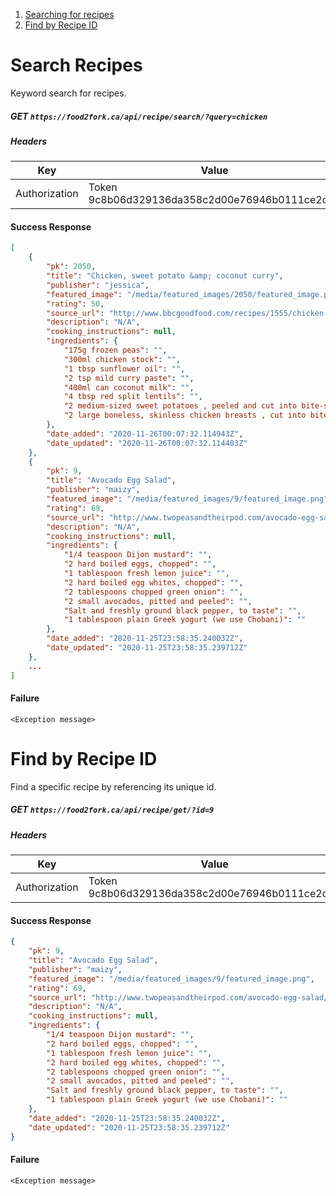 1. [Searching for recipes](#Search-Recipes)
1. [Find by Recipe ID](#Find-by-Recipe-ID)


# Search Recipes
Keyword search for recipes.

##### GET `https://food2fork.ca/api/recipe/search/?query=chicken`

##### Headers
| Key | Value |
|-----|-------|
| Authorization | Token 9c8b06d329136da358c2d00e76946b0111ce2c48|

#### Success Response
```json
[
    {
        "pk": 2050,
        "title": "Chicken, sweet potato &amp; coconut curry",
        "publisher": "jessica",
        "featured_image": "/media/featured_images/2050/featured_image.png",
        "rating": 50,
        "source_url": "http://www.bbcgoodfood.com/recipes/1555/chicken-sweet-potato-and-coconut-curry",
        "description": "N/A",
        "cooking_instructions": null,
        "ingredients": {
            "175g frozen peas": "",
            "300ml chicken stock": "",
            "1 tbsp sunflower oil": "",
            "2 tsp mild curry paste": "",
            "400ml can coconut milk": "",
            "4 tbsp red split lentils": "",
            "2 medium-sized sweet potatoes , peeled and cut into bite-size pieces": "",
            "2 large boneless, skinless chicken breasts , cut into bite-size pieces": ""
        },
        "date_added": "2020-11-26T00:07:32.114943Z",
        "date_updated": "2020-11-26T00:07:32.114403Z"
    },
    {
        "pk": 9,
        "title": "Avocado Egg Salad",
        "publisher": "maizy",
        "featured_image": "/media/featured_images/9/featured_image.png",
        "rating": 69,
        "source_url": "http://www.twopeasandtheirpod.com/avocado-egg-salad/",
        "description": "N/A",
        "cooking_instructions": null,
        "ingredients": {
            "1/4 teaspoon Dijon mustard": "",
            "2 hard boiled eggs, chopped": "",
            "1 tablespoon fresh lemon juice": "",
            "2 hard boiled egg whites, chopped": "",
            "2 tablespoons chopped green onion": "",
            "2 small avocados, pitted and peeled": "",
            "Salt and freshly ground black pepper, to taste": "",
            "1 tablespoon plain Greek yogurt (we use Chobani)": ""
        },
        "date_added": "2020-11-25T23:58:35.240032Z",
        "date_updated": "2020-11-25T23:58:35.239712Z"
    },
    ... 
]
```

#### Failure
```
<Exception message>
```



# Find by Recipe ID
Find a specific recipe by referencing its unique id.


##### GET `https://food2fork.ca/api/recipe/get/?id=9`

##### Headers
| Key | Value |
|-----|-------|
| Authorization | Token 9c8b06d329136da358c2d00e76946b0111ce2c48|


#### Success Response
```json
{
    "pk": 9,
    "title": "Avocado Egg Salad",
    "publisher": "maizy",
    "featured_image": "/media/featured_images/9/featured_image.png",
    "rating": 69,
    "source_url": "http://www.twopeasandtheirpod.com/avocado-egg-salad/",
    "description": "N/A",
    "cooking_instructions": null,
    "ingredients": {
        "1/4 teaspoon Dijon mustard": "",
        "2 hard boiled eggs, chopped": "",
        "1 tablespoon fresh lemon juice": "",
        "2 hard boiled egg whites, chopped": "",
        "2 tablespoons chopped green onion": "",
        "2 small avocados, pitted and peeled": "",
        "Salt and freshly ground black pepper, to taste": "",
        "1 tablespoon plain Greek yogurt (we use Chobani)": ""
    },
    "date_added": "2020-11-25T23:58:35.240032Z",
    "date_updated": "2020-11-25T23:58:35.239712Z"
}
```


#### Failure
```
<Exception message>
```


